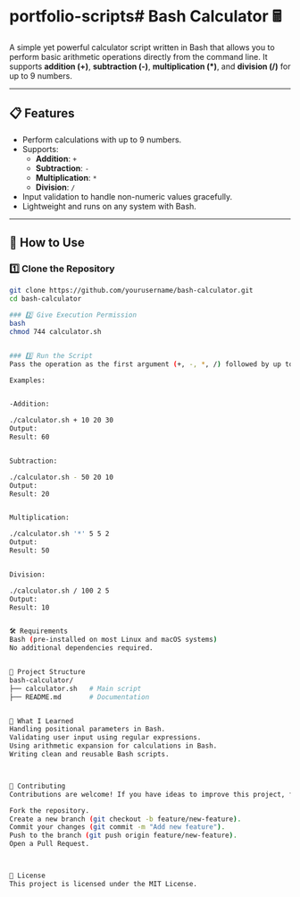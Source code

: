 # portfolio-scripts# Bash Calculator 🖩

A simple yet powerful calculator script written in Bash that allows you to perform basic arithmetic operations directly from the command line. It supports **addition (+)**, **subtraction (-)**, **multiplication (*)**, and **division (/)** for up to 9 numbers.

---

## 📋 Features

- Perform calculations with up to 9 numbers.
- Supports:
  - **Addition**: `+`
  - **Subtraction**: `-`
  - **Multiplication**: `*`
  - **Division**: `/`
- Input validation to handle non-numeric values gracefully.
- Lightweight and runs on any system with Bash.

---

## 🚀 How to Use

### 1️⃣ Clone the Repository
```bash
git clone https://github.com/yourusername/bash-calculator.git
cd bash-calculator

### 2️⃣ Give Execution Permission
bash
chmod 744 calculator.sh


### 3️⃣ Run the Script
Pass the operation as the first argument (+, -, *, /) followed by up to 9 numbers.

Examples:


-Addition:

./calculator.sh + 10 20 30
Output:
Result: 60 


Subtraction:

./calculator.sh - 50 20 10
Output:
Result: 20


Multiplication:

./calculator.sh '*' 5 5 2
Output:
Result: 50


Division:

./calculator.sh / 100 2 5
Output:
Result: 10


🛠️ Requirements
Bash (pre-installed on most Linux and macOS systems)
No additional dependencies required.


📂 Project Structure
bash-calculator/
├── calculator.sh   # Main script
├── README.md       # Documentation


🧠 What I Learned
Handling positional parameters in Bash.
Validating user input using regular expressions.
Using arithmetic expansion for calculations in Bash.
Writing clean and reusable Bash scripts.



🤝 Contributing
Contributions are welcome! If you have ideas to improve this project, feel free to:

Fork the repository.
Create a new branch (git checkout -b feature/new-feature).
Commit your changes (git commit -m "Add new feature").
Push to the branch (git push origin feature/new-feature).
Open a Pull Request.



📜 License
This project is licensed under the MIT License.
